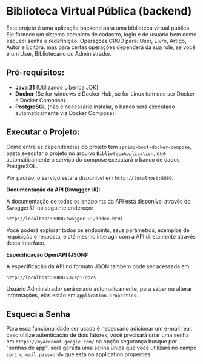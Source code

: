 # Biblioteca Virtual Pública (backend)

Este projeto é uma aplicação backend para uma biblioteca virtual pública. 
Ele fornece um sistema completo de cadastro, login e de usuário bem como esqueci senha e redefinição.
Operações CRUD para: User, Livro, Artigo, Autor e Editora.
mas para certas operações dependerá da sua role, se você é um User, Bibliotecario ou Administrador.

## Pré-requisitos:

* **Java 21** (Utilizando Liberica JDK)
* **Docker** (Se for windows é Docker Hub, se for Linux tem que ser Docker e Docker Compose).
* **PostgreSQL** (não é necessário instalar, o banco será executado automaticamente via Docker Compose).

## Executar o Projeto:

Como entre as dependências do projeto tem `spring-boot-docker-compose`,
basta executar o projeto no arquivo `BibliotecaApplication`,
que automaticamente o serviço do compose executará o banco de dados PostgreSQL.

Por padrão, o serviço estará disponível em `http://localhost:8080`.

**Documentação da API (Swagger UI):**

A documentação de todos os endpoints da API está disponível através do Swagger UI no seguinte endereço:

`http://localhost:8080/swagger-ui/index.html`

Você poderá explorar todos os endpoints, seus parâmetros, exemplos de requisição e resposta, 
e até mesmo interagir com a API diretamente através desta interface.

**Especificação OpenAPI (JSON):**

A especificação da API no formato JSON também pode ser acessada em:

`http://localhost:8080/v3/api-docs`

Usuário Administrador será criado automaticamente,
para saber ou alterar informações, elas estão em `application.properties`.

## Esqueci a Senha
Para essa funcionalidade ser usada é necessário adicionar um e-mail real, caso utilize autenticação de dois fatores,
você precisará criar uma senha em `https://myaccount.google.com/` na opção segurança busque por "senhas de app",
será gerada uma senha única que você utilizará no campo `spring.mail.password=` que está no application.properties.
